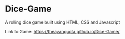 # Dice-Game
A rolling dice game built using HTML, CSS and Javascript

Link to Game: https://theayangupta.github.io/Dice-Game/
